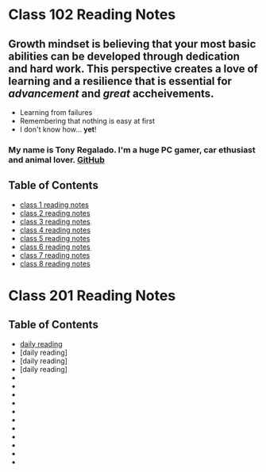 # Class 102 Reading Notes


## Growth mindset is believing that your most basic abilities can be developed through dedication and hard work. This perspective creates a love of learning and a resilience that is essential for *advancement* and *great* accheivements. 

- Learning from failures
- Remembering that nothing is easy at first
- I don't know how... **yet**!

### My name is Tony Regalado. I'm a huge PC gamer, car ethusiast and animal lover. [GitHub](https://github.com/Edward-Regalado)


## Table of Contents  
- [class 1 reading notes](class1.md)
- [class 2 reading notes](class2.md)
- [class 3 reading notes](class3.md)
- [class 4 reading notes](class4.md)
- [class 5 reading notes](class5.md)
- [class 6 reading notes](class6.md)
- [class 7 reading notes](class7.md)
- [class 8 reading notes](class8.md)


# Class 201 Reading Notes

## Table of Contents 
- [daily reading](class1.md)
- [daily reading]
- [daily reading]
- [daily reading]
-
-
-
-
-
-
-
-
-
-
-
